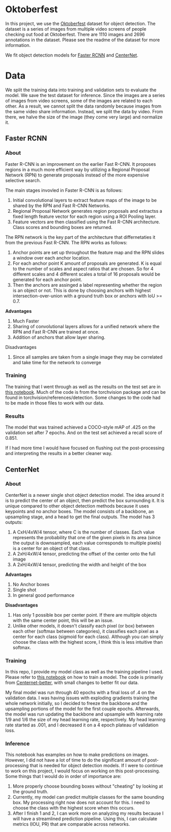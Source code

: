 # Oktoberfest

In this project, we use the [Oktoberfest](https://github.com/a1302z/OktoberfestFoodDataset) dataset for object detection. The dataset is a series of images from multiple video screens of people checking out food at Oktoberfest. There are 1110 images and 2696 annotations in the dataset. Please see the readme of the dataset for more information.

We fit object detection models for [Faster RCNN](https://arxiv.org/pdf/1506.01497.pdf) and [CenterNet](https://arxiv.org/pdf/1904.07850.pdf).

# Data

We split the training data into training and validation sets to evaluate the model. We save the test dataset for inference. Since the images are a series of images from video screens, some of the images are related to each other. As a result, we cannot split the data randomly because images from the same video share information. Instead, we split the data by video. From there, we halve the size of the image (they come very large) and normalize it.

## Faster RCNN

### About

Faster R-CNN is an improvement on the earlier Fast R-CNN. It proposes regions in a much more efficient way by utilizing a Regional Proposal Network (RPN) to generate proposals instead of the more expensive selective search.

The main stages invovled in Faster R-CNN is as follows:

1. Initial convolutional layers to extract feature maps of the image to be shared by the RPN and Fast R-CNN Networks.
2. Regional Proposal Network generates region proposals and extractss a fixed length feature vector for each region using a ROI Pooling layer.
3. Feature vectors are then classified using the Fast R-CNN architecture. Class scores and bounding boxes are returned.

The RPN network is the key part of the architecture that differnetaties it from the previous Fast R-CNN. The RPN works as follows:

1. Anchor points are set up throughout the feature map and the RPN slides a window over each anchor location. 
2. For each anchor point K amount of proposals are generated. K is equal to the number of scales and aspect ratios that are chosen. So for 4 different scales and 4 different scales a total of 16 proposals would be generated for each anchor point.
3. Then the anchors are assinged a label representing whether the region is an object or not. This is done by choosing anchors with highest intersection-over-union with a ground truth box or anchors with IoU >= 0.7.

<b> Advantages </b>

1. Much Faster
2. Sharing of convolutional layers allows for a unified network where the RPN and Fast R-CNN are trained at once.
3. Addition of anchors that allow layer sharing.

</b> Disadvantages </b>

1. Since all samples are taken from a single image they may be correlated and take time for the network to converge

### Training

The training that I went through as well as the results on the test set are in [this notebook](code/faster_rcnn/faster_rcnn.ipynb). Much of the code is from the torchvision package and can be found in torchvision/references/detection. Some changes to the code had to be made in those files to work with our data. 

### Results

The model that was trained achieved a COCO-style mAP of .425 on the validation set after 7 epochs. And on the test set achieved a recall score of 0.851.

If I had more time I would have focused on flushing out the post-processing and interpreting the results in a better cleaner way.

## CenterNet

### About

CenterNet is a newer single shot object detection model. The idea around it is to predict the center of an object, then predict the box surrounding it. It is unique compared to other object detection methods because it uses keypoints and no anchor boxes. The model consists of a backbone, an upsampling stage, and a head to get the final outputs. The model has 3 outputs:

1. A CxH/4xW/4 tensor, where C is the number of classes. Each value represents the probability that one of the given pixels in its area (since the output is downsampled, each value corresponds to multiple pixels) is a center for an object of that class.
2. A 2xH/4xW/4 tensor, predicting the offset of the center onto the full image
3. A 2xH/4xW/4 tensor, predicting the width and height of the box

<b> Advantages </b>

1. No Anchor boxes
2. Single shot
3. In general good performance

<b> Disadvantages </b>

1. Has only 1 possible box per center point. If there are multiple objects with the same center point, this will be an issue.
2. Unlike other models, it doesn't classify each pixel (or box) between each other (softmax between categories), it classifies each pixel as a center for each class (sigmoid for each class). Although you can simply choose the class with the highest score, I think this is less intuitive than softmax.

### Training

In this repo, I provide my model class as well as the training pipeline I used. Please refer to [this notebook](code/centernet/train_example.ipynb) on how to train a model. The code is primarily from [Centernet-better](https://github.com/FateScript/CenterNet-better), with small changes to better fit our data.

My final model was run through 40 epochs with a final loss of .4 on the validation data. I was having issues with exploding gradients training the whole network initially, so I decided to freeze the backbone and the upsampling portions of the model for the first couple epochs. Afterwards, the model was run updating the backbone and upsample with learning rate 1/9 and 1/6 the size of my head learning rate, respectively. My head learning rate started as .001, and I decreased it on a 4 epoch plateau of validation loss.

### Inference

This notebook has examples on how to make predictions on images. However, I did not have a lot of time to do the significant amount of post-processing that is needed for object detection models. If I were to continue to work on this project, I would focus on working on this post-processing. Some things that I would do in order of importance are:

1. More properly choose bounding boxes without "cheating" by looking at the ground truth.
2. Currently, my model can predict multiple classes for the same bounding box. My processing right now does not account for this. I need to choose the class with the highest score when this occurs.
3. After I finish 1 and 2, I can work more on analyzing my results because I will have a streamlined prediction pipeline. Using this, I can calculate metrics (IOU, PR) that are comparable across networks.

